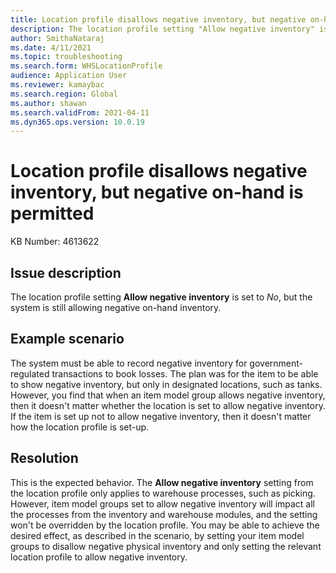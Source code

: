 ```yaml
---
title: Location profile disallows negative inventory, but negative on-hand is permitted
description: The location profile setting "Allow negative inventory" is set to "No", but the system is still allowing negative on-hand inventory.
author: SmithaNataraj
ms.date: 4/11/2021
ms.topic: troubleshooting
ms.search.form: WHSLocationProfile
audience: Application User
ms.reviewer: kamaybac
ms.search.region: Global
ms.author: shawan
ms.search.validFrom: 2021-04-11
ms.dyn365.ops.version: 10.0.19
---
```


# Location profile disallows negative inventory, but negative on-hand is permitted

KB Number: 4613622

## Issue description

The location profile setting **Allow negative inventory** is set to *No*, but the system is still allowing negative on-hand inventory.

## Example scenario

The system must be able to record negative inventory for government-regulated transactions to book losses. The plan was for the item to be able to show negative inventory, but only in designated locations, such as tanks. However, you find that when an item model group allows negative inventory, then it doesn't matter whether the location is set to allow negative inventory. If the item is set up not to allow negative inventory, then it doesn't matter how the location profile is set-up.

## Resolution

This is the expected behavior. The **Allow negative inventory** setting from the location profile only applies to warehouse processes, such as picking. However, item model groups set to allow negative inventory will impact all the processes from the inventory and warehouse modules, and the setting won't be overridden by the location profile. You may be able to achieve the desired effect, as described in the scenario, by setting your item model groups to disallow negative physical inventory and only setting the relevant location profile to allow negative inventory.
